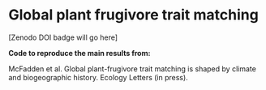 # Global plant frugivore trait matching
 
[Zenodo DOI badge will go here]

**Code to reproduce the main results from:**

McFadden et al. Global plant-frugivore trait matching is shaped by climate and biogeographic history. Ecology Letters (in press).

<br/>
 
